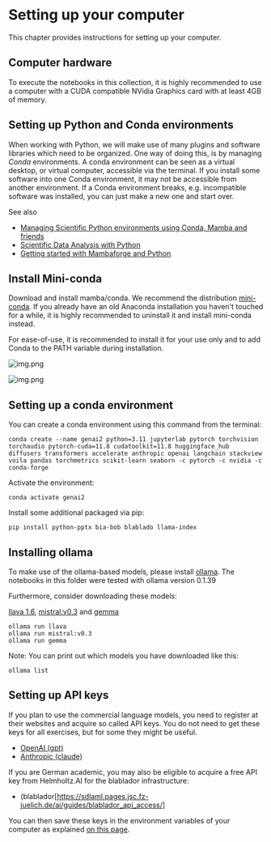 # Setting up your computer

This chapter provides instructions for setting up your computer.

## Computer hardware

To execute the notebooks in this collection, it is highly recommended to use a computer with a CUDA compatible NVidia Graphics card with at least 4GB of memory. 

## Setting up Python and Conda environments

When working with Python, we will make use of many plugins and software libraries which need to be organized.
One way of doing this, is by managing *Conda* environments.
A conda environment can be seen as a virtual desktop, or virtual computer, accessible via the terminal. 
If you install some software into one Conda environment, it may not be accessible from another environment. 
If a Conda environment breaks, e.g. incompatible software was installed, you can just make a new one and start over.

See also
* [Managing Scientific Python environments using Conda, Mamba and friends](https://focalplane.biologists.com/2022/12/08/managing-scientific-python-environments-using-conda-mamba-and-friends/)
* [Scientific Data Analysis with Python](https://youtu.be/MOEPe9TGBK0)
* [Getting started with Mambaforge and Python](https://biapol.github.io/blog/mara_lampert/getting_started_with_mambaforge_and_python/readme.html)

## Install Mini-conda
Download and install mamba/conda. We recommend the distribution [mini-conda](https://docs.anaconda.com/miniconda/). If you already have an old Anaconda installation you haven't touched for a while, it is highly recommended to uninstall it and install mini-conda instead.

For ease-of-use, it is recommended to install it for your use only and to add Conda to the PATH variable during installation.

![img.png](install_mini-conda.png)

![img.png](install_mini-conda2.png)

## Setting up a conda environment

You can create a conda environment using this command from the terminal:

```
conda create --name genai2 python=3.11 jupyterlab pytorch torchvision torchaudio pytorch-cuda=11.8 cudatoolkit=11.8 huggingface_hub diffusers transformers accelerate anthropic openai langchain stackview voila pandas torchmetrics scikit-learn seaborn -c pytorch -c nvidia -c conda-forge
```

Activate the environment:
```
conda activate genai2
```

Install some additional packaged via pip:
```
pip install python-pptx bia-bob blablado llama-index
```

## Installing ollama

To make use of the ollama-based models, please install [ollama](https://ollama.com/download). The notebooks in this folder were tested with ollama version 0.1.39

Furthermore, consider downloading these models:

[llava 1.6](https://ollama.com/library/llava), [mistral:v0.3](https://ollama.com/library/mistral:v0.3) and
[gemma](https://ollama.com/library/gemma)
```
ollama run llava
ollama run mistral:v0.3
ollama run gemma
```

Note: You can print out which models you have downloaded like this:
```
ollama list
```

## Setting up API keys

If you plan to use the commercial language models, you need to register at their websites and acquire so called API keys. You do not need to get these keys for all exercises, but for some they might be useful.
* [OpenAI (gpt)](https://openai.com/blog/openai-api)
* [Anthropic (claude)](https://www.anthropic.com/api)

If you are German academic, you may also be eligible to acquire a free API key from Helmholtz.AI for the blablador infrastructure:
* (blablador[https://sdlaml.pages.jsc.fz-juelich.de/ai/guides/blablador_api_access/]

You can then save these keys in the environment variables of your computer as explained [on this page](https://help.openai.com/en/articles/5112595-best-practices-for-api-key-safety).


